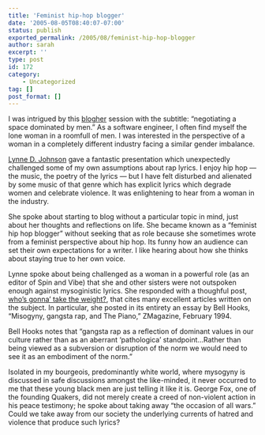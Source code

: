 ```yaml
---
title: 'Feminist hip-hop blogger'
date: '2005-08-05T08:40:07-07:00'
status: publish
exported_permalink: /2005/08/feminist-hip-hop-blogger
author: sarah
excerpt: ''
type: post
id: 172
category:
    - Uncategorized
tag: []
post_format: []
---
```

I was intrigued by this [blogher](blogher.org) session with the subtitle: “negotiating a space dominated by men.” As a software engineer, I often find myself the lone woman in a roomfull of men. I was interested in the perspective of a woman in a completely different industry facing a similar gender imbalance.

[Lynne D. Johnson](http://www.lynnedjohnson.com/) gave a fantastic presentation which unexpectedly challenged some of my own assumptions about rap lyrics. I enjoy hip hop — the music, the poetry of the lyrics — but I have felt disturbed and alienated by some music of that genre which has explicit lyrics which degrade women and celebrate violence. It was enlightening to hear from a woman in the industry.

She spoke about starting to blog without a particular topic in mind, just about her thoughts and reflections on life. She became known as a “feminist hip hop blogger” without seeking that as role because she sometimes wrote from a feminist perspective about hip hop. Its funny how an audience can set their own expectations for a writer. I like hearing about how she thinks about staying true to her own voice.

Lynne spoke about being challenged as a woman in a powerful role (as an editor of Spin and Vibe) that she and other sisters were not outspoken enough against mysoginistic lyrics. She responded with a thoughful post, [who’s gonna’ take the weight?](http://www.lynnedjohnson.com/diary/000428.html), that cites many excellent articles written on the subject. In particular, she posted in its entirety an essay by Bell Hooks, “Misogyny, gangsta rap, and The Piano,” ZMagazine, February 1994.

Bell Hooks notes that “gangsta rap as a reflection of dominant values in our culture rather than as an aberrant ‘pathologica’ standpoint…Rather than being viewed as a subversion or disruption of the norm we would need to see it as an embodiment of the norm.”

Isolated in my bourgeois, predominantly white world, where mysogyny is discussed in safe discussions amongst the like-minded, it never occurred to me that these young black men are just telling it like it is. George Fox, one of the founding Quakers, did not merely create a creed of non-violent action in his peace testimony; he spoke about taking away “the occasion of all wars.” Could we take away from our society the underlying currents of hatred and violence that produce such lyrics?